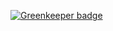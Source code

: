 
[![Greenkeeper badge](https://badges.greenkeeper.io/MagicMarvMan/crawler.svg)](https://greenkeeper.io/)
